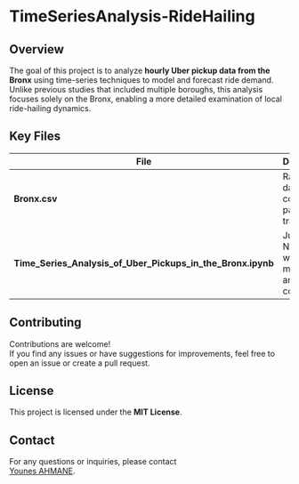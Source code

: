# TimeSeriesAnalysis-RideHailing

## Overview
The goal of this project is to analyze **hourly Uber pickup data from the Bronx** using time-series techniques to model and forecast ride demand.  
Unlike previous studies that included multiple boroughs, this analysis focuses solely on the Bronx, enabling a more detailed examination of local ride-hailing dynamics.

## Key Files
| File | Description |
|------|-------------|
| **Bronx.csv** | Raw dataset containing passenger-traffic data. |
| **Time_Series_Analysis_of_Uber_Pickups_in_the_Bronx.ipynb** | Jupyter Notebook with the main R analysis code. |

## Contributing
Contributions are welcome!  
If you find any issues or have suggestions for improvements, feel free to open an issue or create a pull request.

## License
This project is licensed under the **MIT License**.

## Contact
For any questions or inquiries, please contact  
[Younes AHMANE](mailto:younes.ahmane@ensia.edu.dz).
